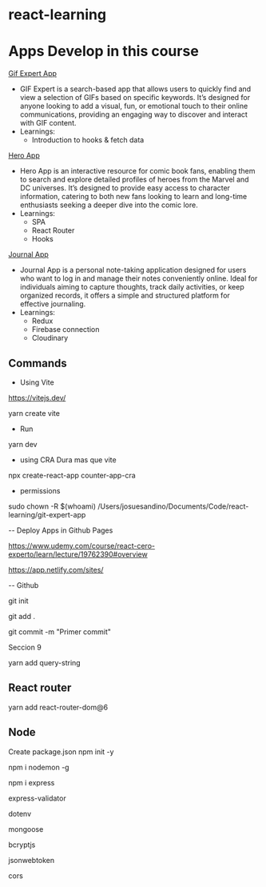 # react-learning

# Apps Develop in this course

[Gif Expert App](https://jsandino-gif-expert-app.netlify.app/)
- GIF Expert is a search-based app that allows users to quickly find and view a selection of GIFs based on specific keywords. It’s designed for anyone looking to add a visual, fun, or emotional touch to their online communications, providing an engaging way to discover and interact with GIF content.
- Learnings:
   - Introduction to hooks & fetch data

[Hero App](https://hero-app-jsandino.netlify.app/)
- Hero App is an interactive resource for comic book fans, enabling them to search and explore detailed profiles of heroes from the Marvel and DC universes. It’s designed to provide easy access to character information, catering to both new fans looking to learn and long-time enthusiasts seeking a deeper dive into the comic lore.
- Learnings: 
    - SPA
    - React Router
    - Hooks
      
[Journal App](https://journal-app-jsandino.netlify.app/)
- Journal App is a personal note-taking application designed for users who want to log in and manage their notes conveniently online. Ideal for individuals aiming to capture thoughts, track daily activities, or keep organized records, it offers a simple and structured platform for effective journaling.
- Learnings:
    - Redux   
    - Firebase connection
    - Cloudinary 

## Commands


- Using Vite

https://vitejs.dev/

yarn create vite

- Run

yarn dev

- using CRA
Dura mas que vite 

npx create-react-app counter-app-cra

- permissions

sudo chown -R $(whoami) /Users/josuesandino/Documents/Code/react-learning/git-expert-app




-- Deploy Apps in Github Pages

https://www.udemy.com/course/react-cero-experto/learn/lecture/19762390#overview

https://app.netlify.com/sites/

-- Github

git init 

git add . 

git commit -m "Primer commit"



Seccion 9


yarn add query-string

## React router

yarn add react-router-dom@6



## Node
Create package.json
npm init -y

npm i nodemon -g

npm i express

express-validator

dotenv

mongoose

bcryptjs

jsonwebtoken

cors